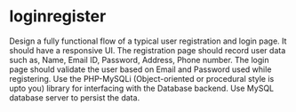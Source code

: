 # loginregister
Design a fully functional flow of a typical user registration and login page.
It should have a responsive UI.
The registration page should record user data such as, Name, Email ID, Password, Address, Phone number.
The login page should validate the user based on Email and Password used while registering.
Use the PHP-MySQLi (Object-oriented or procedural style is upto you) library for interfacing with the Database backend.
Use MySQL database server to persist the data.
